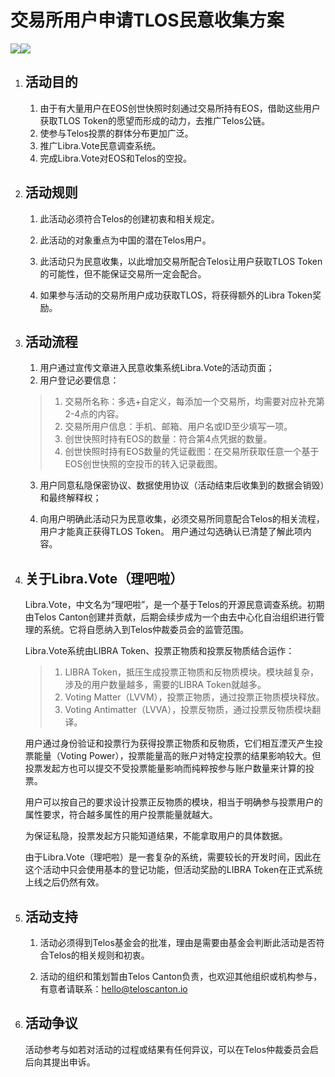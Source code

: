 # 交易所用户申请TLOS民意收集方案

<img align="center" src="https://raw.githubusercontent.com/Telos-Canton/telos-docs/master/images/Telos_MarketingSite_TelosLogo_500px.7fa80b93.png" heigh="200"><img align="center" src="https://raw.githubusercontent.com/Telos-Canton/telos-docs/master/images/telos-canton-logo-slogan-200X200.png">

1. ## 活动目的

   1. 由于有大量用户在EOS创世快照时刻通过交易所持有EOS，借助这些用户获取TLOS Token的愿望而形成的动力，去推广Telos公链。
   2. 使参与Telos投票的群体分布更加广泛。
   3. 推广Libra.Vote民意调查系统。
   4. 完成Libra.Vote对EOS和Telos的空投。

2. ## 活动规则

   1. 此活动必须符合Telos的创建初衷和相关规定。

   2. 此活动的对象重点为中国的潜在Telos用户。

   3. 此活动只为民意收集，以此增加交易所配合Telos让用户获取TLOS Token的可能性，但不能保证交易所一定会配合。

   4. 如果参与活动的交易所用户成功获取TLOS，将获得额外的Libra Token奖励。

3. ## 活动流程

   1. 用户通过宣传文章进入民意收集系统Libra.Vote的活动页面；
   2. 用户登记必要信息：

   > 1. 交易所名称：多选+自定义，每添加一个交易所，均需要对应补充第2-4点的内容。
   > 2. 交易所用户信息：手机、邮箱、用户名或ID至少填写一项。
   > 3. 创世快照时持有EOS的数量：符合第4点凭据的数量。
   > 4. 创世快照时持有EOS数量的凭证截图：在交易所获取任意一个基于EOS创世快照的空投币的转入记录截图。

   3. 用户同意私隐保密协议、数据使用协议（活动结束后收集到的数据会销毁）和最终解释权；

   4. 向用户明确此活动只为民意收集，必须交易所同意配合Telos的相关流程，用户才能真正获得TLOS Token。 用户通过勾选确认已清楚了解此项内容。

4. ## 关于Libra.Vote（理吧啦）

   Libra.Vote，中文名为“理吧啦”，是一个基于Telos的开源民意调查系统。初期由Telos Canton创建并贡献，后期会续步成为一个由去中心化自治组织进行管理的系统。它将自愿纳入到Telos仲裁委员会的监管范围。

   Libra.Vote系统由LIBRA Token、投票正物质和投票反物质结合运作：

   > 1. LIBRA Token，抵压生成投票正物质和反物质模块。模块越复杂，涉及的用户数量越多，需要的LIBRA Token就越多。
   > 2. Voting Matter（LVVM），投票正物质，通过投票正物质模块释放。
   > 3. Voting Antimatter（LVVA），投票反物质，通过投票反物质模块翻译。

   用户通过身份验证和投票行为获得投票正物质和反物质，它们相互湮灭产生投票能量（Voting Power），投票能量高的账户对特定投票的结果影响较大。但投票发起方也可以提交不受投票能量影响而纯粹按参与账户数量来计算的投票。

   用户可以按自己的要求设计投票正反物质的模块，相当于明确参与投票用户的属性要求，符合越多属性的用户投票能量就越大。

   为保证私隐，投票发起方只能知道结果，不能拿取用户的具体数据。

   由于Libra.Vote（理吧啦）是一套复杂的系统，需要较长的开发时间，因此在这个活动中只会使用基本的登记功能，但活动奖励的LIBRA Token在正式系统上线之后仍然有效。

5. ## 活动支持

   1. 活动必须得到Telos基金会的批准，理由是需要由基金会判断此活动是否符合Telos的相关规则和初衷。

   2. 活动的组织和策划暂由Telos Canton负责，也欢迎其他组织或机构参与，有意者请联系：hello@teloscanton.io

6. ## 活动争议

   活动参考与如若对活动的过程或结果有任何异议，可以在Telos仲裁委员会启后向其提出申诉。

